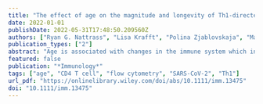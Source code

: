 ```yaml
---
title: "The effect of age on the magnitude and longevity of Th1-directed CD4 T-cell responses to SARS-CoV-2"
date: 2022-01-01
publishDate: 2022-05-31T17:48:50.209560Z
authors: ["Ryan G. Nattrass", "Lisa Krafft", "Polina Zjablovskaja", "Marc Schuster", "Bahram Kasmapour", "Cem Sarisoy", "Jessica Minich", "Elena Bach", "Hendrik Streeck"]
publication_types: ["2"]
abstract: "Age is associated with changes in the immune system which increase the risk for severe COVID-19. Here, we investigate SARS-CoV-2-reactive CD4 T cells from individuals recovered from SARS-CoV-2 infection with mild COVID-19 symptoms after 3, 6 and 9 months using incubation with SARS-CoV-2 S1, S2 and N-peptide pools, followed by flow cytometry for a Th1-activation profile or proliferation analyses. We found that SARS-CoV-2-reactive CD4 T cells are decreasing on average after 9 months but highly polyfunctional CD4 T cells can peak after 6-month recovery. We show that individuals older than 60 years of age have significantly more SARS-CoV-2-reactive T cells in their blood after 3 months of recovery compared to younger individuals and that the percentage of SARS-CoV-2-reactive Th1-directed CD4 T cells in the blood of mild-COVID-19-recovered individuals correlates with age. Finally, we show that individuals over the age of 40 have significantly increased the amounts of highly polyfunctional SARS-CoV-2-S-peptide-reactive CD4 T cells, compared to SARS-CoV-2 naïve individuals, than those under the age of 40. These findings suggest that in individuals recovered from mild COVID-19, increased age is associated with significantly more highly polyfunctional SARS-CoV-2-reactive CD4 T cells with a Th1-profile and that these responses persist over time."
featured: false
publication: "*Immunology*"
tags: ["age", "CD4 T cell", "flow cytometry", "SARS-CoV-2", "Th1"]
url_pdf: "https://onlinelibrary.wiley.com/doi/abs/10.1111/imm.13475"
doi: "10.1111/imm.13475"
---
```


